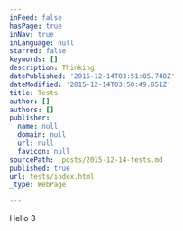 ```yaml
---
inFeed: false
hasPage: true
inNav: true
inLanguage: null
starred: false
keywords: []
description: Thinking
datePublished: '2015-12-14T03:51:05.748Z'
dateModified: '2015-12-14T03:50:49.851Z'
title: Tests
author: []
authors: []
publisher:
  name: null
  domain: null
  url: null
  favicon: null
sourcePath: _posts/2015-12-14-tests.md
published: true
url: tests/index.html
_type: WebPage

---
```

Hello 3